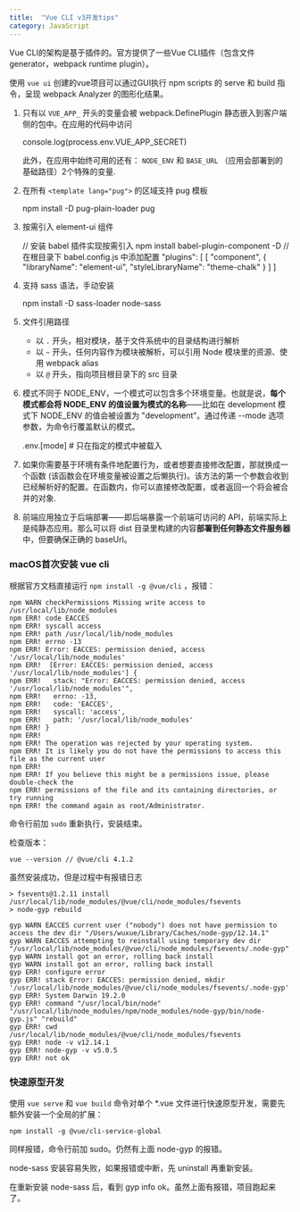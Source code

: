 ```yaml
---
title:  "Vue CLI v3开发tips"
category: JavaScript
---
```

Vue CLI的架构是基于插件的。官方提供了一些Vue CLI插件（包含文件generator，webpack runtime plugin）。

使用 `vue ui` 创建的vue项目可以通过GUI执行 npm scripts 的 serve 和 build 指令，呈现 webpack Analyzer 的图形化结果。

1. 只有以 `VUE_APP_` 开头的变量会被 webpack.DefinePlugin 静态嵌入到客户端侧的包中。在应用的代码中访问


	console.log(process.env.VUE_APP_SECRET)

	此外，在应用中始终可用的还有： `NODE_ENV` 和 `BASE_URL` （应用会部署到的基础路径）2个特殊的变量.
2. 在所有 `<template lang="pug">` 的区域支持 pug 模板

	npm install -D pug-plain-loader pug

3. 按需引入 element-ui 组件

	// 安装 babel 插件实现按需引入
	npm install babel-plugin-component -D
	// 在根目录下 babel.config.js 中添加配置
	"plugins": [
	  [
      "component",
      {
        "libraryName": "element-ui",
        "styleLibraryName": "theme-chalk"
      }
    ]
  ]
4. 支持 sass 语法，手动安装

	npm install -D sass-loader node-sass
5. 文件引用路径

	+ 以 `.` 开头，相对模块，基于文件系统中的目录结构进行解析
	+ 以 `~` 开头，任何内容作为模块被解析，可以引用 Node 模块里的资源、使用 webpack alias
	+ 以 `@` 开头，指向项目根目录下的 src 目录
6. 模式不同于 NODE_ENV，一个模式可以包含多个环境变量。也就是说，**每个模式都会将 NODE_ENV 的值设置为模式的名称**——比如在 development 模式下 NODE_ENV 的值会被设置为 "development"。通过传递 --mode 选项参数，为命令行覆盖默认的模式。

	.env.[mode]         # 只在指定的模式中被载入

7. 如果你需要基于环境有条件地配置行为，或者想要直接修改配置，那就换成一个函数 (该函数会在环境变量被设置之后懒执行)。该方法的第一个参数会收到已经解析好的配置。在函数内，你可以直接修改配置，或者返回一个将会被合并的对象.
8. 前端应用独立于后端部署——即后端暴露一个前端可访问的 API，前端实际上是纯静态应用。那么可以将 dist 目录里构建的内容**部署到任何静态文件服务器**中，但要确保正确的 baseUrl。

<!--more-->

### macOS首次安装 vue cli

根据官方文档直接运行 `npm install -g @vue/cli` ，报错：

```shell
npm WARN checkPermissions Missing write access to /usr/local/lib/node_modules
npm ERR! code EACCES
npm ERR! syscall access
npm ERR! path /usr/local/lib/node_modules
npm ERR! errno -13
npm ERR! Error: EACCES: permission denied, access '/usr/local/lib/node_modules'
npm ERR!  [Error: EACCES: permission denied, access '/usr/local/lib/node_modules'] {
npm ERR!   stack: "Error: EACCES: permission denied, access '/usr/local/lib/node_modules'",
npm ERR!   errno: -13,
npm ERR!   code: 'EACCES',
npm ERR!   syscall: 'access',
npm ERR!   path: '/usr/local/lib/node_modules'
npm ERR! }
npm ERR! 
npm ERR! The operation was rejected by your operating system.
npm ERR! It is likely you do not have the permissions to access this file as the current user
npm ERR! 
npm ERR! If you believe this might be a permissions issue, please double-check the
npm ERR! permissions of the file and its containing directories, or try running
npm ERR! the command again as root/Administrator.
```
命令行前加 `sudo` 重新执行，安装结束。

检查版本：

	vue --version // @vue/cli 4.1.2

虽然安装成功，但是过程中有报错日志

```shell
> fsevents@1.2.11 install /usr/local/lib/node_modules/@vue/cli/node_modules/fsevents
> node-gyp rebuild

gyp WARN EACCES current user ("nobody") does not have permission to access the dev dir "/Users/wuxue/Library/Caches/node-gyp/12.14.1"
gyp WARN EACCES attempting to reinstall using temporary dev dir "/usr/local/lib/node_modules/@vue/cli/node_modules/fsevents/.node-gyp"
gyp WARN install got an error, rolling back install
gyp WARN install got an error, rolling back install
gyp ERR! configure error 
gyp ERR! stack Error: EACCES: permission denied, mkdir '/usr/local/lib/node_modules/@vue/cli/node_modules/fsevents/.node-gyp'
gyp ERR! System Darwin 19.2.0
gyp ERR! command "/usr/local/bin/node" "/usr/local/lib/node_modules/npm/node_modules/node-gyp/bin/node-gyp.js" "rebuild"
gyp ERR! cwd /usr/local/lib/node_modules/@vue/cli/node_modules/fsevents
gyp ERR! node -v v12.14.1
gyp ERR! node-gyp -v v5.0.5
gyp ERR! not ok 
```

### 快速原型开发

使用 `vue serve` 和 `vue build` 命令对单个 *.vue 文件进行快速原型开发，需要先额外安装一个全局的扩展：

	npm install -g @vue/cli-service-global

同样报错，命令行前加 sudo。仍然有上面 node-gyp 的报错。

node-sass 安装容易失败，如果报错或中断，先 uninstall 再重新安装。

在重新安装 node-sass 后，看到 gyp info ok。虽然上面有报错，项目跑起来了。
